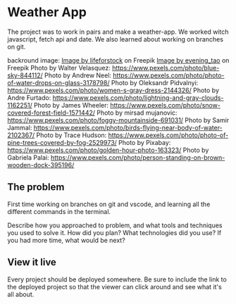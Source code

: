 # Weather App
The project was to work in pairs and make a weather-app. We worked witch javascript, fetch api and date. We also learned about working on branches on git.

backround image: <a href="https://www.freepik.com/free-photo/white-cloud-blue-sky_4201545.htm#query=clear%20sky&position=0&from_view=keyword&track=ais">Image by lifeforstock</a> on Freepik
<a href="https://www.freepik.com/free-photo/sky-clouds-background_1284084.htm#query=scattered%20clouds&position=2&from_view=search&track=ais">Image by evening_tao</a> on Freepik
Photo by Walter Velasquez: https://www.pexels.com/photo/blue-sky-844112/
Photo by Andrew Neel: https://www.pexels.com/photo/photo-of-water-drops-on-glass-3178798/
Photo by Oleksandr Pidvalnyi: https://www.pexels.com/photo/women-s-gray-dress-2144326/
Photo by Andre Furtado: https://www.pexels.com/photo/lightning-and-gray-clouds-1162251/
Photo by James Wheeler: https://www.pexels.com/photo/snow-covered-forest-field-1571442/
Photo by mirsad mujanovic: https://www.pexels.com/photo/foggy-mountainside-691031/
Photo by Samir Jammal: https://www.pexels.com/photo/birds-flying-near-body-of-water-2102367/
Photo by Trace Hudson: https://www.pexels.com/photo/photo-of-pine-trees-covered-by-fog-2529973/
Photo by Pixabay: https://www.pexels.com/photo/golden-hour-photo-163323/
Photo by Gabriela Palai: https://www.pexels.com/photo/person-standing-on-brown-wooden-dock-395196/

## The problem

First time working on branches on git and vscode, and learning all the different commands in the terminal.

Describe how you approached to problem, and what tools and techniques you used to solve it. How did you plan? What technologies did you use? If you had more time, what would be next?

## View it live

Every project should be deployed somewhere. Be sure to include the link to the deployed project so that the viewer can click around and see what it's all about.
